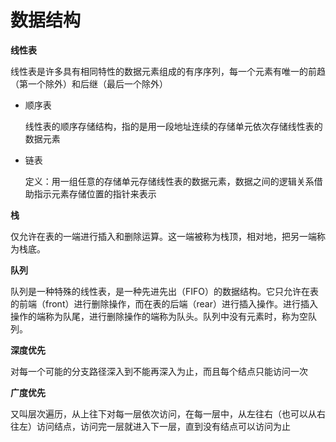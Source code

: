 # 数据结构

**线性表**

线性表是许多具有相同特性的数据元素组成的有序序列，每一个元素有唯一的前趋（第一个除外）和后继（最后一个除外）

* 顺序表

  线性表的顺序存储结构，指的是用一段地址连续的存储单元依次存储线性表的数据元素 

* 链表

  定义：用一组任意的存储单元存储线性表的数据元素，数据之间的逻辑关系借助指示元素存储位置的指针来表示



**栈**

仅允许在表的一端进行插入和删除运算。这一端被称为栈顶，相对地，把另一端称为栈底。 



**队列**

队列是一种特殊的线性表，是一种先进先出（FIFO）的数据结构。它只允许在表的前端（front）进行删除操作，而在表的后端（rear）进行插入操作。进行插入操作的端称为队尾，进行删除操作的端称为队头。队列中没有元素时，称为空队列。 



**深度优先**

对每一个可能的分支路径深入到不能再深入为止，而且每个结点只能访问一次 



**广度优先**

又叫层次遍历，从上往下对每一层依次访问，在每一层中，从左往右（也可以从右往左）访问结点，访问完一层就进入下一层，直到没有结点可以访问为止 

 